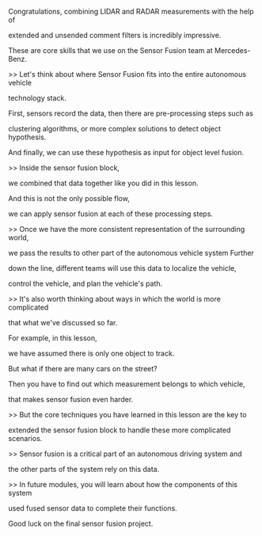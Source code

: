 Congratulations, combining LIDAR and
RADAR measurements with the help of

extended and unsended comment
filters is incredibly impressive.

These are core skills that we use on
the Sensor Fusion team at Mercedes-Benz.

&gt;&gt; Let's think about where Sensor Fusion
fits into the entire autonomous vehicle

technology stack.

First, sensors record the data, then
there are pre-processing steps such as

clustering algorithms, or more complex
solutions to detect object hypothesis.

And finally, we can use these hypothesis
as input for object level fusion.

&gt;&gt; Inside the sensor fusion block,

we combined that data together
like you did in this lesson.

And this is not the only possible flow,

we can apply sensor fusion at
each of these processing steps.

&gt;&gt; Once we have the more consistent
representation of the surrounding world,

we pass the results to other part of
the autonomous vehicle system Further

down the line, different teams will
use this data to localize the vehicle,

control the vehicle, and
plan the vehicle's path.

&gt;&gt; It's also worth thinking about ways
in which the world is more complicated

that what we've discussed so far.

For example, in this lesson,

we have assumed there is
only one object to track.

But what if there are many
cars on the street?

Then you have to find out which
measurement belongs to which vehicle,

that makes sensor fusion even harder.

&gt;&gt; But the core techniques you have
learned in this lesson are the key to

extended the sensor fusion block to
handle these more complicated scenarios.

&gt;&gt; Sensor fusion is a critical part
of an autonomous driving system and

the other parts of the system
rely on this data.

&gt;&gt; In future modules, you will learn
about how the components of this system

used fused sensor data to
complete their functions.

Good luck on the final
sensor fusion project.
